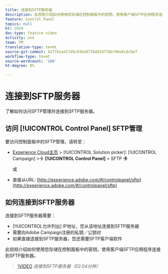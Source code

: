 ```yaml
---
title: 连接到SFTP服务器
description: 此视频介绍如何使用您存储在控制面板中的密钥，使用客户端SFTP应用程序连接到SFTP服务器。
feature: Control Panel
topics: null
kt: 2924
doc-type: feature video
activity: use
team: PM
translation-type: tm+mt
source-git-commit: b277b1ad17d9c03b307f8483d776b796e6c0cbef
workflow-type: tm+mt
source-wordcount: '166'
ht-degree: 0%

---
```



# 连接到SFTP服务器

了解如何访问SFTP管理并连接到SFTP服务器。

## 访问 [!UICONTROL Control Panel] SFTP管理

要访问控制面板中的SFTP管理，请转至：

* [Experience Cloud主页](https://experience.adobe.com/#/home) > [!UICONTROL Solution picker]: [!UICONTROL Campaign] >卡 **[!UICONTROL Control Panel]** > SFTP **卡**

   或
* 直接从URL: [http://experience.adobe.com/#/controlpanel/sftp](http://experience.adobe.com/#/controlpanel/sftp)

## 如何连接到SFTP服务器

连接到SFTP服务器需要：

* [!!UICONTROL允许列出] IP地址，您从该地址连接到SFTP服务器
* 需要向Adobe Campaign注册的私钥／公钥对
* 如果直接连接到SFTP服务器，您还需要SFTP客户端软件

此视频介绍如何使用您存储在控制面板中的密钥，使用客户端SFTP应用程序连接到SFTP服务器。

>[!VIDEO](https://video.tv.adobe.com/v/27263?quality=12)
*连接到SFTP服务器（02:04分钟）*
